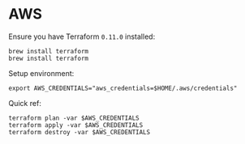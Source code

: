 # AWS

Ensure you have Terraform `0.11.0` installed:

```
brew install terraform
brew install terraform
```

Setup environment:

```
export AWS_CREDENTIALS="aws_credentials=$HOME/.aws/credentials"
```

Quick ref:

```
terraform plan -var $AWS_CREDENTIALS
terraform apply -var $AWS_CREDENTIALS
terraform destroy -var $AWS_CREDENTIALS
```
